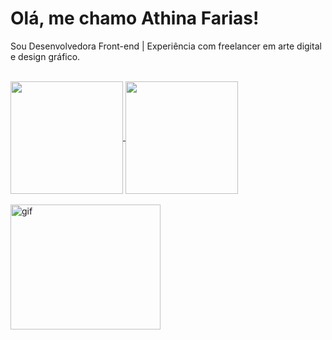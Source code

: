 # Olá, me chamo Athina Farias!

Sou Desenvolvedora Front-end | Experiência com freelancer em arte digital e design gráfico.

<div style="display: inline_block"><br>
  <a href="https://github.com/athinafarias/github-readme-stats">
    <img height=180 align="center" src="https://github-readme-stats.vercel.app/api?username=athinafarias&show_icons=true&theme=onedark&count_private=true&hide_border=true" />
  </a>
  <a href="https://github.com/athinafarias/convoychat">
    <img height=180 align="center" src="https://github-readme-stats.vercel.app/api/top-langs?username=athinafarias&layout=compact&langs_count=8&theme=onedark&hide_border=true" />
  </a>
  <br>
  <br>
</div>

<img align="center" alt="gif" height="200" width="240" src="https://i.pinimg.com/originals/f8/82/ea/f882eaced82a507f0b5d0522d8b86e6e.gif">
